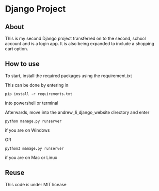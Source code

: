 # Django Project

## About
This is my second Django project transferred on to the second, school account and is a login app.
It is also being expanded to include a shopping cart option.

## How to use
To start, install the required packages using the requirement.txt

This can be done by entering in

    pip install -r requirements.txt
into powershell or terminal

Afterwards, move into the andrew_li_django_website directory and enter

    python manage.py runserver
if you are on Windows

OR

    python3 manage.py runserver
if you are on Mac or Linux

## Reuse
This code is under MIT licease